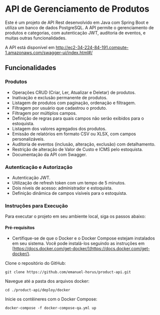# API de Gerenciamento de Produtos

Este é um projeto de API Rest desenvolvido em Java com Spring Boot e utiliza um banco de dados PostgreSQL. A API permite o gerenciamento de produtos e categorias, com autenticação JWT, auditoria de eventos, e muitas outras funcionalidades.

A API está disponível em http://ec2-34-224-84-191.compute-1.amazonaws.com/swagger-ui/index.html#/

## Funcionalidades

### Produtos

- Operações CRUD (Criar, Ler, Atualizar e Deletar) de produtos.
- Inativação e exclusão permanente de produtos.
- Listagem de produtos com paginação, ordenação e filtragem.
- Filtragem por usuário que cadastrou o produto.
- Filtragem por múltiplos campos.
- Definição de regras para quais campos não serão exibidos para o estoquista.
- Listagem dos valores agregados dos produtos.
- Emissão de relatórios em formato CSV ou XLSX, com campos personalizáveis.
- Auditoria de eventos (inclusão, alteração, exclusão) com detalhamento.
- Restrição de alteração de Valor de Custo e ICMS pelo estoquista.
- Documentação da API com Swagger.

### Autenticação e Autorização

- Autenticação JWT.
- Utilização de refresh token com um tempo de 5 minutos.
- Dois níveis de acesso: administrador e estoquista.
- Definição dinâmica de campos visíveis para o estoquista.

### Instruções para Execução

Para executar o projeto em seu ambiente local, siga os passos abaixo:

#### Pré-requisitos

- Certifique-se de que o Docker e o Docker Compose estejam instalados em seu sistema. Você pode instalá-los seguindo as instruções em [https://docs.docker.com/get-docker/](https://docs.docker.com/get-docker/).

Clone o repositório do GitHub:

```
git clone https://github.com/emanuel-horus/product-api.git
```

Navegue até a pasta dos arquivos docker:

```
cd ./product-api/deploy/docker
```

Inicie os contêineres com o Docker Compose:

```
docker-compose -f docker-compose-qa.yml up
```
